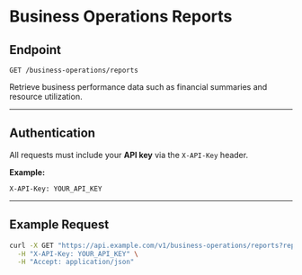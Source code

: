 # Business Operations Reports

## Endpoint
```
GET /business-operations/reports
```

Retrieve business performance data such as financial summaries and resource utilization.

---

## Authentication
All requests must include your **API key** via the `X-API-Key` header.

**Example:**
```http
X-API-Key: YOUR_API_KEY
```

---

## Example Request
```bash
curl -X GET "https://api.example.com/v1/business-operations/reports?report_type=financial_summary" \
  -H "X-API-Key: YOUR_API_KEY" \
  -H "Accept: application/json"
```
